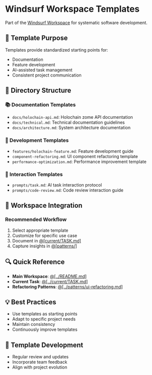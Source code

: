 # Windsurf Workspace Templates

Part of the [Windsurf Workspace](../README.md) for systematic software development.

## 🎯 Template Purpose
Templates provide standardized starting points for:
- Documentation
- Feature development
- AI-assisted task management
- Consistent project communication

## 📂 Directory Structure

### 📚 Documentation Templates
- `docs/holochain-api.md`: Holochain zome API documentation
- `docs/technical.md`: Technical documentation guidelines
- `docs/architecture.md`: System architecture documentation

### 🚀 Development Templates
- `features/holochain-feature.md`: Feature development guide
- `component-refactoring.md`: UI component refactoring template
- `performance-optimization.md`: Performance improvement template

### 💬 Interaction Templates
- `prompts/task.md`: AI task interaction protocol
- `prompts/code-review.md`: Code review interaction guide

## 🧭 Workspace Integration

### Recommended Workflow
1. Select appropriate template
2. Customize for specific use case
3. Document in [@[current/TASK.md]](../current/TASK.md)
4. Capture insights in [@[patterns/]](../patterns/)

## 🔍 Quick Reference
- **Main Workspace**: [@[../README.md]](../README.md)
- **Current Task**: [@[../current/TASK.md]](../current/TASK.md)
- **Refactoring Patterns**: [@[../patterns/ui-refactoring.md]](../patterns/ui-refactoring.md)

## 💡 Best Practices
- Use templates as starting points
- Adapt to specific project needs
- Maintain consistency
- Continuously improve templates

## 🚧 Template Development
- Regular review and updates
- Incorporate team feedback
- Align with project evolution
